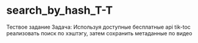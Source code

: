 # search_by_hash_T-T
Тествое задание 
Задача: Используя доступные бесплатные api tik-toc реализовать поиск по хэштэгу, затем сохранить метаданные по видео
